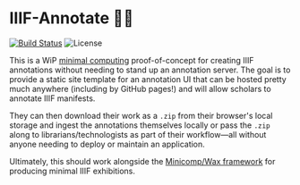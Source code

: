 # IIIF-Annotate 📜📝 

[![Build Status](https://travis-ci.org/mnyrop/annotate.svg?branch=master)](https://travis-ci.org/mnyrop/annotate) ![License](https://img.shields.io/github/license/minicomp/wax_tasks.svg?color=c6a1e0)

This is a WiP [minimal computing](https://github.com/minicomp/) proof-of-concept for creating IIIF annotations without needing to stand up an annotation server. The goal is to provide a static site template for an annotation UI that can be hosted pretty much anywhere (including by GitHub pages!) and will allow scholars to annotate IIIF manifests. 

They can then download their work as a `.zip` from their browser's local storage and ingest the annotations themselves locally or pass the `.zip` along to librarians/technologists as part of their workflow—all without anyone needing to deploy or maintain an application.

Ultimately, this should work alongside the [Minicomp/Wax framework](https://github.com/minicomp/wax/) for producing minimal IIIF exhibitions.
